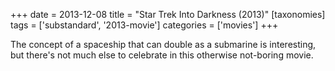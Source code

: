 +++
date = 2013-12-08
title = "Star Trek Into Darkness (2013)"
[taxonomies]
tags = ['substandard', '2013-movie']
categories = ['movies']
+++

The concept of a spaceship that can double as a submarine is
interesting, but there's not much else to celebrate in this otherwise
not-boring movie.
